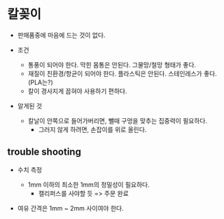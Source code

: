 # 칼꽂이
- 판매품중에 마음에 드는 것이 없다.
- 조건
	- 통풍이 되어야 한다. 막힌 몸통은 안된다. 그물망/철망 형태가 좋다.
	- 재질이 친환경/항균이 되어야 한다. 플라스틱은 안된다. 스테인레스가 좋다. (PLA는?)
	- 칼이 경사지게 꼽혀야 사용하기 편하다.

- 알게된 것
	- 칼날이 안쪽으로 들어가버리면, 뺄때 구멍을 맞추는 집중력이 필요하다.
		- 그러지 않게 하려면, 손잡이를 위로 올린다.

## trouble shooting
- 수치 측정
	- 1mm 이하의 최소한 1mm의 정밀성이 필요하다.
		- 캘리퍼스를 사야할 듯 => 주문 완료

- 여유 간격은 1mm ~ 2mm 사이여야 한다.

